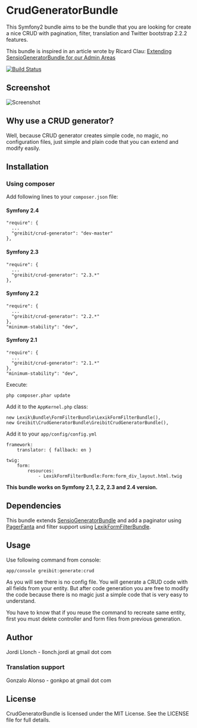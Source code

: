# CrudGeneratorBundle

This Symfony2 bundle aims to be the bundle that you are looking for create a nice CRUD with pagination, filter, translation and Twitter bootstrap 2.2.2 features.

This bundle is inspired in an article wrote by Ricard Clau: [Extending SensioGeneratorBundle for our Admin Areas](http://www.ricardclau.com/2012/03/extending-sensiogeneratorbundle-for-our-admin-areas/)

[![Build Status](https://secure.travis-ci.org/greibit/CrudGeneratorBundle.png?branch=master)](http://travis-ci.org/greibit/CrudGeneratorBundle)


## Screenshot

![Screenshot](https://raw.github.com/greibit/CrudGeneratorBundle/master/screenshot.png "Screenshot")

## Why use a CRUD generator?

Well, because CRUD generator creates simple code, no magic, no configuration files, just simple and plain code that you can extend and modify easily.


## Installation

### Using composer

Add following lines to your `composer.json` file:

#### Symfony 2.4

    "require": {
      ...
      "greibit/crud-generator": "dev-master"
    },

#### Symfony 2.3

    "require": {
      ...
      "greibit/crud-generator": "2.3.*"
    },

#### Symfony 2.2

    "require": {
      ...
      "greibit/crud-generator": "2.2.*"
    },
    "minimum-stability": "dev",

#### Symfony 2.1

    "require": {
      ...
      "greibit/crud-generator": "2.1.*"
    },
    "minimum-stability": "dev",

Execute:

    php composer.phar update

Add it to the `AppKernel.php` class:

    new Lexik\Bundle\FormFilterBundle\LexikFormFilterBundle(),
    new Greibit\CrudGeneratorBundle\GreibitCrudGeneratorBundle(),

Add it to your `app/config/config.yml`

    framework:
        translator: { fallback: en }

    twig:
        form:
            resources:
                - LexikFormFilterBundle:Form:form_div_layout.html.twig

**This bundle works on Symfony 2.1, 2.2, 2.3 and 2.4 version.**


## Dependencies

This bundle extends [SensioGeneratorBundle](https://github.com/sensio/SensioGeneratorBundle) and add a paginator using [PagerFanta](https://github.com/whiteoctober/Pagerfanta/) and filter
support using [LexikFormFilterBundle](https://github.com/lexik/LexikFormFilterBundle).

## Usage

Use following command from console:

    app/console greibit:generate:crud

As you will see there is no config file. You will generate a CRUD code with all fields from your entity. But after code generation you
are free to modify the code because there is no magic just a simple code that is very easy to understand.

You have to know that if you reuse the command to recreate same entity, first you must delete controller and form files
from previous generation.

## Author

Jordi Llonch - llonch.jordi at gmail dot com

### Translation support

Gonzalo Alonso - gonkpo at gmail dot com

## License

CrudGeneratorBundle is licensed under the MIT License. See the LICENSE file for full details.